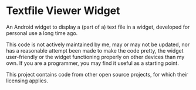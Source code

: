 # Textfile Viewer Widget
An Android widget to display a (part of a) text file in a widget, developed for personal use a long time ago.

This code is not actively maintained by me, may or may not be updated, nor has a reasonable attempt been made to make the code pretty, the widget user-friendly or the widget functioning properly on other devices than my own. If you are a programmer, you may find it useful as a starting point.

This project contains code from other open source projects, for which their licensing applies.